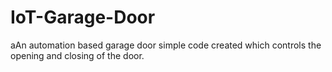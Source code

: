 # IoT-Garage-Door
aAn automation based garage door simple code created which controls the opening and closing of the door.
